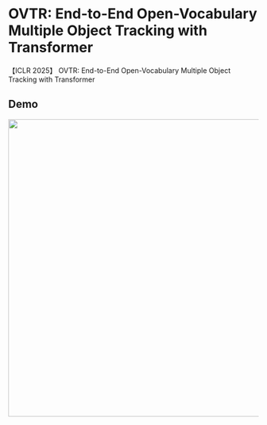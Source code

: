 # OVTR: End-to-End Open-Vocabulary Multiple Object Tracking with Transformer
【ICLR 2025】 OVTR: End-to-End Open-Vocabulary Multiple Object Tracking with Transformer

## Demo
<img src="ovtr/results/track_demo.gif" width="600"/>
